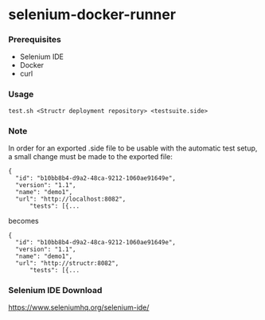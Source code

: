 # selenium-docker-runner

### Prerequisites
- Selenium IDE
- Docker
- curl

### Usage

    test.sh <Structr deployment repository> <testsuite.side>
    
### Note
In order for an exported .side file to be usable with the automatic test setup, a small change must be made to the exported file:

    {
      "id": "b10bb8b4-d9a2-48ca-9212-1060ae91649e",
      "version": "1.1",
      "name": "demo1",
      "url": "http://localhost:8082",
          "tests": [{...

becomes

    {
      "id": "b10bb8b4-d9a2-48ca-9212-1060ae91649e",
      "version": "1.1",
      "name": "demo1",
      "url": "http://structr:8082",
          "tests": [{...
          

### Selenium IDE Download
https://www.seleniumhq.org/selenium-ide/
